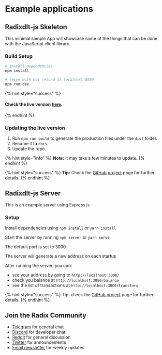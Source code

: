 # Example applications

## Radixdlt-js Skeleton

This minimal sample App will showcase some of the things that can be done with the JavaScript client library.

### Build Setup

```bash
# install dependencies
npm install

# serve with hot reload at localhost:8080
npm run dev
```

{% hint style="success" %}
#### Check the live version [here](https://radixdlt.github.io/radixdlt-js-skeleton).
{% endhint %}

### Updating the live version

1. Run `npm run build` to generate the production files under the `dist` folder.
2. Rename it to `docs`.
3. Update the repo.

{% hint style="info" %}
**Note:** it may take a few minutes to update.
{% endhint %}

{% hint style="success" %}
**Tip:** Check the [GitHub project](https://github.com/radixdlt/radixdlt-js-skeleton) page for further details.
{% endhint %}

## Radixdlt-js Server

This is an example server using Express.js

### Setup

Install dependencies using `npm install` or `yarn install`

Start the server by running `npm server` or `yarn serve`

The default port is set to 3000

The server will generate a new address on each startup

After running the server, you can:

* see your address by going to `http://localhost:3000/` 
* check you balance at `http://localhost:3000/balance` 
* see the list of transactions at `http://localhost:3000/transfers`

{% hint style="success" %}
Tip: check the [GitHub project](https://github.com/radixdlt/radixdlt-js-server-example) page for further details.
{% endhint %}

## Join the Radix Community

* [Telegram](https://t.me/radix_dlt) for general chat
* ​[Discord](https://discord.gg/7Q7HSZZ) for developer chat
* ​[Reddit](https://reddit.com/r/radix) for general discussion
* ​[Twitter](https://twitter.com/radixdlt) for announcements
* [Email newsletter](https://radixdlt.typeform.com/to/nyKvMV) for weekly updates



